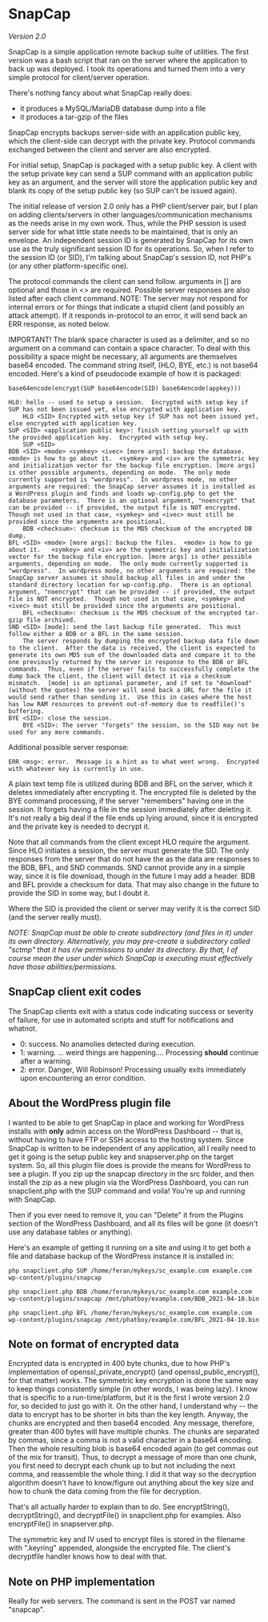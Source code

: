 # SnapCap

*Version 2.0*

SnapCap is a simple application remote backup suite of utilities.  The first version was a bash script that ran on the server where the application to back up was deployed.  I took its operations and turned them into a very simple protocol for client/server operation.

There's nothing fancy about what SnapCap really does:
- it produces a MySQL/MariaDB database dump into a file
- it produces a tar-gzip of the files

SnapCap encrypts backups server-side with an application public key, which the client-side can decrypt with the private key.  Protocol commands exchanged between the client and server are also encrypted.

For initial setup, SnapCap is packaged with a setup public key.  A client with the setup private key can send a SUP command with an application public key as an argument, and the server will store the application public key and blank its copy of the setup public key (so SUP can't be issued again).

The initial release of version 2.0 only has a PHP client/server pair, but I plan on adding clients/servers in other languages/communication mechanisms as the needs arise in my own work.  Thus, while the PHP session is used server side for what little state needs to be maintained, that is only an envelope.  An independent session ID is generated by SnapCap for its own use as the truly significant session ID for its operations.  So, when I refer to the session ID (or SID), I'm talking about SnapCap's session ID, not PHP's (or any other platform-specific one).

The protocol commands the client can send follow.  arguments in [] are optional and those in <> are required.  Possible server responses are also listed after each client command.  NOTE: The server may not respond for internal errors or for things that indicate a stupid client (and possibly an attack attempt).  If it responds in-protocol to an error, it will send back an ERR response, as noted below.

IMPORTANT! The blank space character is used as a delimiter, and so no argument on a command can contain a space character.  To deal with this possibility a space might be necessary, all arguments are themselves base64 encoded.  The command string itself, (HLO, BYE, etc.) is not base64 encoded.  Here's a kind of pseudocode example of how it is packaged:

`base64encode(encrypt(SUP base64encode(SID) base64encode(appkey)))`

```
HLO: hello -- used to setup a session.  Encrypted with setup key if SUP has not been issued yet, else encrypted with application key.
    HLO <SID> Encrypted with setup key if SUP has not been issued yet, else encrypted with application key.
SUP <SID> <application public key>: finish setting yourself up with the provided application key.  Encrypted with setup key.
    SUP <SID>
BDB <SID> <mode> <symkey> <ivec> [more args]: backup the database.  <mode> is how to go about it.  <symkey> and <iv> are the symmetric key and initialization vector for the backup file encryption. [more args] is other possible arguments, depending on mode.  The only mode currently supported is "wordpress".  In wordpress mode, no other arguments are required: the SnapCap server assumes it is installed as a WordPress plugin and finds and loads wp-config.php to get the database parameters.  There is an optional argument, "noencrypt" that can be provided -- if provided, the output file is NOT encrypted.  Though not used in that case, <symkey> and <ivec> must still be provided since the arguments are positional.
	BDB <checksum>: checksum is the MD5 checksum of the encrypted DB dump.
BFL <SID> <mode> [more args]: backup the files.  <mode> is how to go about it.   <symkey> and <iv> are the symmetric key and initialization vector for the backup file encryption. [more args] is other possible arguments, depending on mode.  The only mode currently supported is "wordpress".  In wordpress mode, no other arguments are required: the SnapCap server assumes it should backup all files in and under the standard directory location for wp-config.php.  There is an optional argument, "noencrypt" that can be provided -- if provided, the output file is NOT encrypted.  Though not used in that case, <symkey> and <ivec> must still be provided since the arguments are positional. 
	BFL <checksum>: checksum is the MD5 checksum of the encrypted tar-gzip file archived.
SND <SID> [mode]: send the last backup file generated.  This must follow either a BDB or a BFL in the same session. 
    The server responds by dumping the encrypted backup data file down to the client.  After the data is received, the client is expected to generate its own MD5 sum of the downloaded data and compare it to the one previously returned by the server in response to the BDB or BFL commands.  Thus, even if the server fails to successfully complete the dump back the client, the client will detect it via a checksum mismatch.  [mode] is an optional parameter, and if set to "download" (without the quotes) the server will send back a URL for the file it would send rather than sending it.  Use this in cases where the host has low RAM resources to prevent out-of-memory due to readfile()'s buffering.
BYE <SID>: close the session.
	BYE <SID>: The server "forgets" the session, so the SID may not be used for any more commands.
```

Additional possible server response:

`ERR <msg>: error.  Message is a hint as to what went wrong.  Encrypted with whatever key is currently in use.`

A plain text temp file is utilized during BDB and BFL on the server, which it deletes immediately after encrypting it.  The encrypted file is deleted by the BYE command processing, if the server "remembers" having one in the session.  It forgets having a file in the session immediately after deleting it.  It's not really a big deal if the file ends up lying around, since it is encrypted and the private key is needed to decrypt it.

Note that all commands from the client except HLO require the <SID> argument.  Since HLO initiates a session, the server must generate the SID.  The only responses from the server that do not have the <SID> as the data are responses to the BDB, BFL, and SND commands.  SND cannot provide any in a simple way, since it is file download, though in the future I may add a header.  BDB and BFL provide a checksum for data.  That may also change in the future to provide the SID in some way, but I doubt it.

Where the SID is provided the client or server may verify it is the correct SID (and the server really must).

*NOTE: SnapCap must be able to create subdirectory (and files in it) under its own directory.  Alternatively, you may pre-create a subdirectory called "sctmp" that it has r/w permissions to under its directory.  By that, I of course mean the user under which SnapCap is executing must effectively have those abilities/permissions.*

## SnapCap client exit codes

The SnapCap clients exit with a status code indicating success or severity of failure, for use in automated scripts and stuff for notifications and whatnot.

- 0: success. No anamolies detected during execution.
- 1: warning. ... weird things are happening.... Processing **should** continue after a warning.
- 2: error. Danger, Will Robinson!  Processing usually exits immediately upon encountering an error condition.

## About the WordPress plugin file

I wanted to be able to get SnapCap in place and working for WordPress installs with **only** admin access on the WordPress Dashboard -- that is, without having to have FTP or SSH access to the hosting system.  Since SnapCap is written to be independent of any application, all I really need to get it going is the setup public key and snapserver.php on the target system.  So, all this plugin file does is provide the means for WordPress to see a plugin.  If you zip up the snapcap directory in the src folder, and then install the zip as a new plugin via the WordPress Dashboard, you can run snapclient.php with the SUP command and voila! You're up and running with SnapCap.

Then if you ever need to remove it, you can "Delete" it from the Plugins section of the WordPress Dashboard, and all its files will be gone (it doesn't use any database tables or anything).

Here's an example of getting it running on a site and using it to get both a file and database backup of the WordPress instance it is installed in:

```
php snapclient.php SUP /home/feran/mykeys/sc_example.com example.com wp-content/plugins/snapcap

php snapclient.php BDB /home/feran/mykeys/sc_example.com example.com wp-content/plugins/snapcap /mnt/phatboy/example.com/BDB_2021-04-10.bin

php snapclient.php BFL /home/feran/mykeys/sc_example.com example.com wp-content/plugins/snapcap /mnt/phatboy/example.com/BFL_2021-04-10.bin
```

## Note on format of encrypted data

Encrypted data is encrypted in 400 byte chunks, due to how PHP's implementation of openssl_private_encrypt() (and openssl_public_encrypt(), for that matter) works.  The symmetric key encryption is done the same way to keep things consistently simple (in other words, I was being lazy).  I know that is specific to a run-time/platform, but it is the first I wrote version 2.0 for, so decided to just go with it.  On the other hand, I understand why -- the data to encrypt has to be shorter in bits than the key length.  Anyway, the chunks are encrypted and then base64 encoded.  Any message, therefore, greater than 400 bytes will have multiple chunks.  The chunks are separated by commas, since a comma is not a valid character in a base64 encoding.  Then the whole resulting blob is base64 encoded again (to get commas out of the mix for transit). Thus, to decrypt a message of more than one chunk, you first need to decrypt each chunk up to but not including the next comma, and reassemble the whole thing.  I did it that way so the decryption algorithm doesn't have to know/figure out anything about the key size and how to chunk the data coming from the file for decryption.

That's all actually harder to explain than to do.  See encryptString(), decryptString(), and decryptFile() in snapclient.php for examples.  Also encryptFile() in snapserver.php.

The symmetric key and IV used to encrypt files is stored in the filename with ".keyring" appended, alongside the encrypted file.  The client's decryptfile handler knows how to deal with that.

## Note on PHP implementation

Really for web servers.  The command is sent in the POST var named "snapcap".

